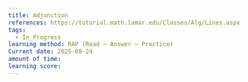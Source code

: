 ```yaml
---
title: Adjunction
references: https://tutorial.math.lamar.edu/Classes/Alg/Lines.aspx
tags:
  - In_Progress
learning method: RAP (Read – Answer – Practice)
Current date: 2025-08-24
amount of time:
learning score:
---
```

